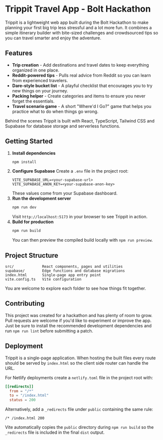 # Trippit Travel App - Bolt Hackathon

Trippit is a lightweight web app built during the Bolt Hackathon to make planning your first big trip less stressful and a lot more fun. It combines a simple itinerary builder with bite-sized challenges and crowdsourced tips so you can travel smarter and enjoy the adventure.

## Features

- **Trip creation** - Add destinations and travel dates to keep everything organized in one place.
- **Reddit-powered tips** - Pulls real advice from Reddit so you can learn from experienced travelers.
- **Dare-style bucket list** - A playful checklist that encourages you to try new things on your journey.
- **Packing helper** - Create categories and items to ensure you never forget the essentials.
- **Travel scenario game** - A short "Where'd I Go?" game that helps you practice what to do when things go wrong.

Behind the scenes Trippit is built with React, TypeScript, Tailwind CSS and Supabase for database storage and serverless functions.

## Getting Started

1. **Install dependencies**
   ```bash
   npm install
   ```
2. **Configure Supabase**
   Create a `.env` file in the project root:
   ```env
   VITE_SUPABASE_URL=<your-supabase-url>
   VITE_SUPABASE_ANON_KEY=<your-supabase-anon-key>
   ```
   These values come from your Supabase dashboard.
3. **Run the development server**
   ```bash
   npm run dev
   ```
   Visit `http://localhost:5173` in your browser to see Trippit in action.
4. **Build for production**
   ```bash
   npm run build
   ```
   You can then preview the compiled build locally with `npm run preview`.

## Project Structure

```
src/             React components, pages and utilities
supabase/        Edge functions and database migrations
index.html       Single-page app entry point
vite.config.ts   Vite configuration
```

You are welcome to explore each folder to see how things fit together.

## Contributing

This project was created for a hackathon and has plenty of room to grow. Pull requests are welcome if you'd like to experiment or improve the app. Just be sure to install the recommended development dependencies and run `npm run lint` before submitting a patch.

## Deployment

Trippit is a single-page application. When hosting the built files every route should be served by `index.html` so the client side router can handle the URL.

For Netlify deployments create a `netlify.toml` file in the project root with:

```toml
[[redirects]]
  from = "/*"
  to = "/index.html"
  status = 200
```

Alternatively, add a `_redirects` file under `public` containing the same rule:

```
/* /index.html 200
```

Vite automatically copies the `public` directory during `npm run build` so the `_redirects` file is included in the final `dist` output.
